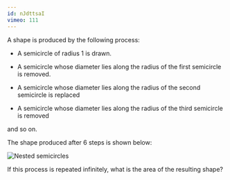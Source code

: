 ```yaml
---
id: nJdttsaI
vimeo: 111
---
```


A shape is produced by the following process:

 - A semicircle of radius $1$ is drawn.

 - A semicircle whose diameter lies along the radius of the first semicircle is removed.

 - A semicircle whose diameter lies along the radius of the second semicircle is replaced

 - A semicircle whose diameter lies along the radius of the third semicircle is removed

and so on.

The shape produced after $6$ steps is shown below:

![Nested semicircles](/img/learn/sequences-03.svg)

If this process is repeated infinitely, what is the area of the resulting shape?
